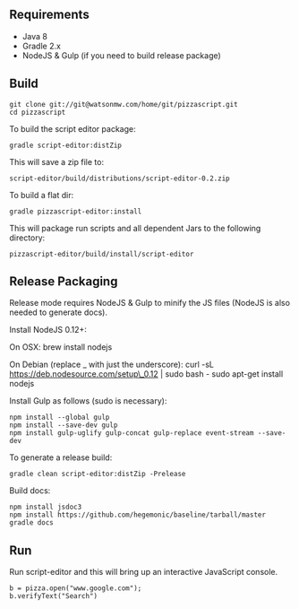## Requirements

+ Java 8
+ Gradle 2.x
+ NodeJS & Gulp (if you need to build release package)

## Build

    git clone git://git@watsonmw.com/home/git/pizzascript.git
    cd pizzascript

To build the script editor package:

    gradle script-editor:distZip

This will save a zip file to:

    script-editor/build/distributions/script-editor-0.2.zip

To build a flat dir:

    gradle pizzascript-editor:install

This will package run scripts and all dependent Jars to the following directory:

    pizzascript-editor/build/install/script-editor


## Release Packaging

Release mode requires NodeJS & Gulp to minify the JS files (NodeJS is also needed to generate docs).

Install NodeJS 0.12+:

On OSX:
    brew install nodejs

On Debian (replace \_ with just the underscore):
    curl -sL https://deb.nodesource.com/setup\_0.12 | sudo bash -
    sudo apt-get install nodejs

Install Gulp as follows (sudo is necessary):

    npm install --global gulp
    npm install --save-dev gulp
    npm install gulp-uglify gulp-concat gulp-replace event-stream --save-dev

To generate a release build:

    gradle clean script-editor:distZip -Prelease

Build docs:

    npm install jsdoc3
    npm install https://github.com/hegemonic/baseline/tarball/master
    gradle docs

## Run

Run script-editor and this will bring up an interactive JavaScript console.

    b = pizza.open("www.google.com");
    b.verifyText("Search")
